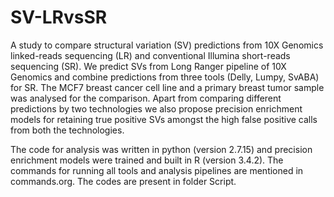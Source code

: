 # SV-LRvsSR

A study to compare structural variation (SV) predictions from 10X Genomics linked-reads sequencing (LR) and conventional Illumina short-reads sequencing (SR). We predict SVs from Long Ranger pipeline of 10X Genomics and combine predictions from three tools (Delly, Lumpy, SvABA) for SR. The MCF7 breast cancer cell line and a primary breast tumor sample was analysed for the comparison. Apart from comparing different predictions by two technologies we also propose precision enrichment models for retaining true positive SVs amongst the high false positive calls from both the technologies.

The code for analysis was written in python (version 2.7.15) and precision enrichment models were trained and built in R (version 3.4.2). The commands for running all tools and analysis pipelines are mentioned in commands.org. The codes are present in folder Script.

